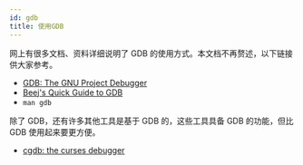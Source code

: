 ```yaml
---
id: gdb
title: 使用GDB
---
```


网上有很多文档、资料详细说明了 GDB 的使用方式。本文档不再赘述，以下链接供大家参考。

- [GDB: The GNU Project Debugger](https://www.gnu.org/software/gdb/)
- [Beej's Quick Guide to GDB](https://beej.us/guide/bggdb/)
- `man gdb`

除了 GDB，还有许多其他工具是基于 GDB 的，这些工具具备 GDB 的功能，但比 GDB 使用起来要更方便。

- [cgdb: the curses debugger](https://cgdb.github.io/)
